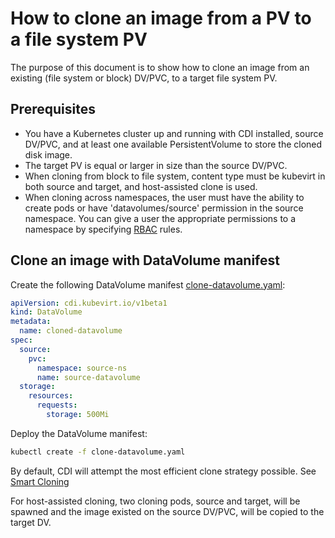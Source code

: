 # How to clone an image from a PV to a file system PV
The purpose of this document is to show how to clone an image from an existing (file system or block) DV/PVC, to a target file system PV.

## Prerequisites
- You have a Kubernetes cluster up and running with CDI installed, source DV/PVC, and at least one available PersistentVolume to store the cloned disk image.
- The target PV is equal or larger in size than the source DV/PVC.
- When cloning from block to file system, content type must be kubevirt in both source and target, and host-assisted clone is used.
- When cloning across namespaces, the user must have the ability to create pods or have 'datavolumes/source' permission in the source namespace. You can give a user the appropriate permissions to a namespace by specifying [RBAC](RBAC.md) rules.

## Clone an image with DataVolume manifest

Create the following DataVolume manifest [clone-datavolume.yaml](../manifests/example/clone-datavolume.yaml):

```yaml
apiVersion: cdi.kubevirt.io/v1beta1
kind: DataVolume
metadata:
  name: cloned-datavolume
spec:
  source:
    pvc:
      namespace: source-ns
      name: source-datavolume
  storage:
    resources:
      requests:
        storage: 500Mi
```

Deploy the DataVolume manifest:

```bash
kubectl create -f clone-datavolume.yaml
```

By default, CDI will attempt the most efficient clone strategy possible.  See [Smart Cloning](smart-clone.md)

For host-assisted cloning, two cloning pods, source and target, will be spawned and the image existed on the source DV/PVC, will be copied to the target DV.
